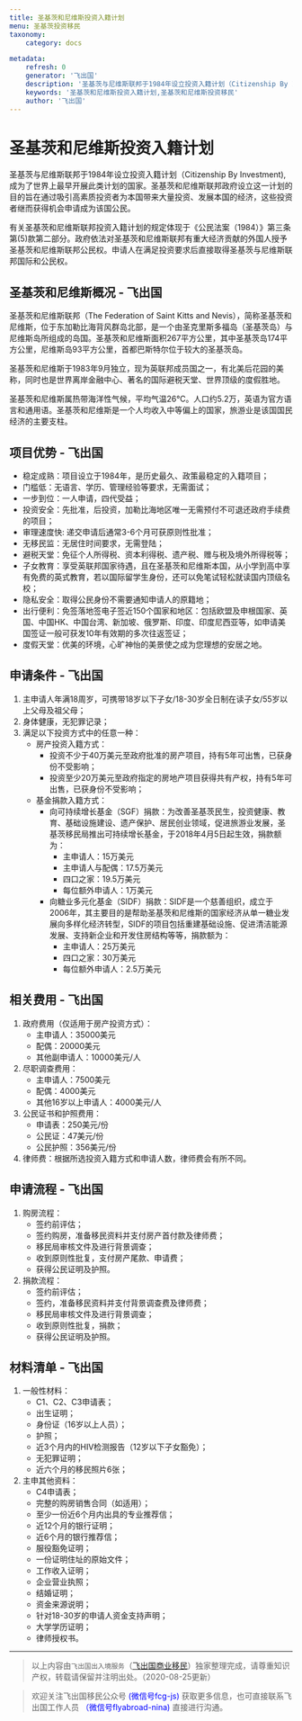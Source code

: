 ```yaml
---
title: 圣基茨和尼维斯投资入籍计划
menu: 圣基茨投资移民
taxonomy:
    category: docs

metadata:
    refresh: 0
    generator: '飞出国'
    description: '圣基茨与尼维斯联邦于1984年设立投资入籍计划（Citizenship By Investment),成为了世界上最早开展此类计划的国家。圣基茨和尼维斯联邦政府设立这一计划的目的旨在通过吸引高素质投资者为本国带来大量投资、发展本国的经济，这些投资者继而获得机会申请成为该国公民。'
    keywords: '圣基茨和尼维斯投资入籍计划,圣基茨和尼维斯投资移民'
    author: '飞出国'
---
```


# 圣基茨和尼维斯投资入籍计划

圣基茨与尼维斯联邦于1984年设立投资入籍计划（Citizenship By Investment),成为了世界上最早开展此类计划的国家。圣基茨和尼维斯联邦政府设立这一计划的目的旨在通过吸引高素质投资者为本国带来大量投资、发展本国的经济，这些投资者继而获得机会申请成为该国公民。

有关圣基茨和尼维斯联邦投资入籍计划的规定体现于《公民法案（1984）》第三条第(5)款第二部分。政府依法对圣基茨和尼维斯联邦有重大经济贡献的外国人授予圣基茨和尼维斯联邦公民权。申请人在满足投资要求后直接取得圣基茨与尼维斯联邦国际和公民权。

## 圣基茨和尼维斯概况 - 飞出国

圣基茨和尼维斯联邦（The Federation of Saint Kitts and Nevis），简称圣基茨和尼维斯，位于东加勒比海背风群岛北部，是一个由圣克里斯多福岛（圣基茨岛）与尼维斯岛所组成的岛国。圣基茨和尼维斯面积267平方公里，其中圣基茨岛174平方公里，尼维斯岛93平方公里，首都巴斯特尔位于较大的圣基茨岛。

圣基茨和尼维斯于1983年9月独立，现为英联邦成员国之一，有北美后花园的美称，同时也是世界离岸金融中心、著名的国际避税天堂、世界顶级的度假胜地。

圣基茨和尼维斯属热带海洋性气候，平均气温26°C。人口约5.2万，英语为官方语言和通用语。圣基茨和尼维斯是一个人均收入中等偏上的国家，旅游业是该国国民经济的主要支柱。

## 项目优势 - 飞出国

* 稳定成熟：项目设立于1984年，是历史最久、政策最稳定的入籍项目；
* 门槛低：无语言、学历、管理经验等要求，无需面试；
* 一步到位：一人申请，四代受益；
* 投资安全：先批准，后投资，加勒比海地区唯一无需预付不可退还政府手续费的项目；
* 审理速度快: 递交申请后通常3-6个月可获原则性批准；
* 无移民监：无居住时间要求，无需登陆；
* 避税天堂：免征个人所得税、资本利得税、遗产税、赠与税及境外所得税等；
* 子女教育：享受英联邦国家待遇，且在圣基茨和尼维斯本国，从小学到高中享有免费的英式教育，若以国际留学生身份，还可以免笔试轻松就读国内顶级名校；
* 隐私安全：取得公民身份不需要通知申请人的原籍地；
* 出行便利：免签落地签电子签近150个国家和地区：包括欧盟及申根国家、英国、中国HK、中国台湾、新加坡、俄罗斯、印度、印度尼西亚等，如申请美国签证一般可获发10年有效期的多次往返签证；
* 度假天堂：优美的环境，心旷神怡的美景使之成为您理想的安居之地。

## 申请条件 - 飞出国

1. 主申请人年满18周岁，可携带18岁以下子女/18-30岁全日制在读子女/55岁以上父母及祖父母；
2. 身体健康，无犯罪记录；
3. 满足以下投资方式中的任意一种：
    * 房产投资入籍方式：
        * 投资不少于40万美元至政府批准的房产项目，持有5年可出售，已获身份不受影响；
        * 投资至少20万美元至政府指定的房地产项目获得共有产权，持有5年可出售，已获身份不受影响；
    * 基金捐款入籍方式：
        * 向可持续增长基金（SGF）捐款：为改善圣基茨民生，投资健康、教育、基础设施建设、遗产保护、居民创业领域，促进旅游业发展，圣基茨移民局推出可持续增长基金，于2018年4月5日起生效，捐款额为：
            * 主申请人：15万美元
            * 主申请人与配偶：17.5万美元
            * 四口之家：19.5万美元
            * 每位额外申请人：1万美元
        * 向糖业多元化基金（SIDF）捐款：SIDF是一个慈善组织，成立于2006年，其主要目的是帮助圣基茨和尼维斯的国家经济从单一糖业发展向多样化经济转型，SIDF的项目包括重建基础设施、促进清洁能源发展、支持新企业和开发住房结构等等，捐款额为：
            * 主申请人：25万美元
            * 四口之家：30万美元
            * 每位额外申请人：2.5万美元

## 相关费用 - 飞出国

1. 政府费用（仅适用于房产投资方式）：
    * 主申请人：35000美元
    * 配偶：20000美元
    * 其他副申请人：10000美元/人
2. 尽职调查费用：
    * 主申请人：7500美元
    * 配偶：4000美元
    * 其他16岁以上申请人：4000美元/人
3. 公民证书和护照费用：
    * 申请表：250美元/份
    * 公民证：47美元/份
    * 公民护照：356美元/份
4. 律师费：根据所选投资入籍方式和申请人数，律师费会有所不同。

## 申请流程 - 飞出国

1. 购房流程：
    * 签约前评估；
    * 签约购房，准备移民资料并支付房产首付款及律师费；
    * 移民局审核文件及进行背景调查；
    * 收到原则性批复，支付房产尾款、申请费；
    * 获得公民证明及护照。
2. 捐款流程：
    * 签约前评估；
    * 签约，准备移民资料并支付背景调查费及律师费；
    * 移民局审核文件及进行背景调查；
    * 收到原则性批复，捐款；
    * 获得公民证明及护照。

## 材料清单 - 飞出国

1. 一般性材料：
    * C1、C2、C3申请表；
    * 出生证明；
    * 身份证（16岁以上人员）；
    * 护照；
    * 近3个月内的HIV检测报告（12岁以下子女豁免）；
    * 无犯罪证明；
    * 近六个月的移民照片6张；
2. 主申其他资料：
    * C4申请表；
    * 完整的购房销售合同（如适用）；
    * 至少一份近6个月内出具的专业推荐信；
    * 近12个月的银行证明；
    * 近6个月的银行推荐信；
    * 服役豁免证明；
    * 一份证明住址的原始文件；
    * 工作收入证明；
    * 企业营业执照；
    * 结婚证明；
    * 资金来源说明；
    * 针对18-30岁的申请人资金支持声明；
    * 大学学历证明；
    * 律师授权书。

------
> 以上内容由`飞出国出入境服务`（[飞出国商业移民](http://tz.flyabroad.com.hk)）独家整理完成，请尊重知识产权，转载请保留并注明出处。（2020-08-25更新）

> 欢迎关注飞出国移民公众号 <font color=Blue>(微信号fcg-js)</font> 获取更多信息，也可直接联系飞出国工作人员 <font color=Blue>（微信号flyabroad-nina)</font> 直接进行沟通。